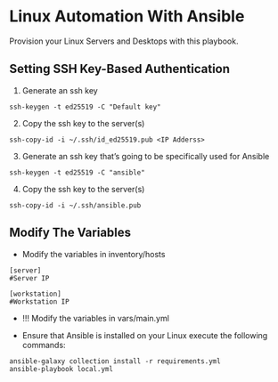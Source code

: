 # Linux Automation With Ansible

Provision your Linux Servers and Desktops with this playbook.

## Setting SSH Key-Based Authentication

1. Generate an ssh key

```
ssh-keygen -t ed25519 -C "Default key"
```

2. Copy the ssh key to the server(s)

```
ssh-copy-id -i ~/.ssh/id_ed25519.pub <IP Adderss>
```

3. Generate an ssh key that’s going to be specifically used for Ansible

```
ssh-keygen -t ed25519 -C "ansible"
```

4. Copy the ssh key to the server(s)

```
ssh-copy-id -i ~/.ssh/ansible.pub
```

## Modify The Variables

* Modify the variables in inventory/hosts

```
[server]
#Server IP

[workstation]
#Workstation IP
```

* !!! Modify the variables in vars/main.yml

* Ensure that Ansible is installed on your Linux execute the following commands:

```
ansible-galaxy collection install -r requirements.yml
ansible-playbook local.yml
```
